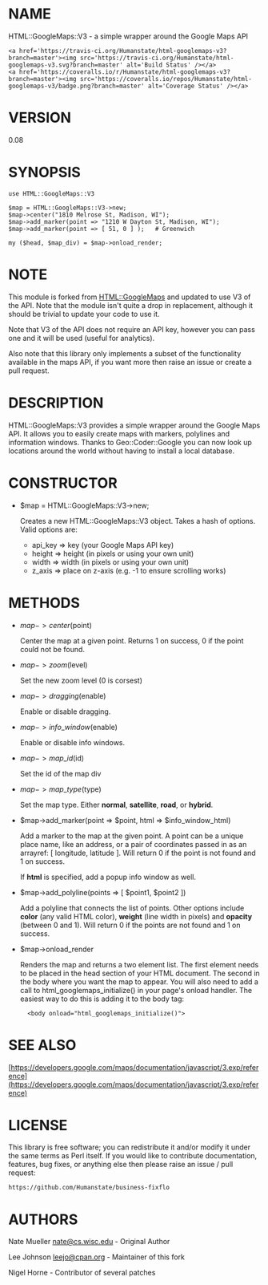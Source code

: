 # NAME

HTML::GoogleMaps::V3 - a simple wrapper around the Google Maps API

<div>

    <a href='https://travis-ci.org/Humanstate/html-googlemaps-v3?branch=master'><img src='https://travis-ci.org/Humanstate/html-googlemaps-v3.svg?branch=master' alt='Build Status' /></a>
    <a href='https://coveralls.io/r/Humanstate/html-googlemaps-v3?branch=master'><img src='https://coveralls.io/repos/Humanstate/html-googlemaps-v3/badge.png?branch=master' alt='Coverage Status' /></a>
</div>

# VERSION

0.08

# SYNOPSIS

    use HTML::GoogleMaps::V3

    $map = HTML::GoogleMaps::V3->new;
    $map->center("1810 Melrose St, Madison, WI");
    $map->add_marker(point => "1210 W Dayton St, Madison, WI");
    $map->add_marker(point => [ 51, 0 ] );   # Greenwich

    my ($head, $map_div) = $map->onload_render;

# NOTE

This module is forked from [HTML::GoogleMaps](https://metacpan.org/pod/HTML::GoogleMaps) and updated to use V3 of
the API. Note that the module isn't quite a drop in replacement, although
it should be trivial to update your code to use it.

Note that V3 of the API does not require an API key, however you can pass
one and it will be used (useful for analytics).

Also note that this library only implements a subset of the functionality
available in the maps API, if you want more then raise an issue or create
a pull request.

# DESCRIPTION

HTML::GoogleMaps::V3 provides a simple wrapper around the Google Maps
API. It allows you to easily create maps with markers, polylines and
information windows. Thanks to Geo::Coder::Google you can now look
up locations around the world without having to install a local database.

# CONSTRUCTOR

- $map = HTML::GoogleMaps::V3->new;

    Creates a new HTML::GoogleMaps::V3 object. Takes a hash of options.
    Valid options are:

    - api\_key => key (your Google Maps API key)
    - height => height (in pixels or using your own unit)
    - width => width (in pixels or using your own unit)
    - z\_axis => place on z-axis (e.g. -1 to ensure scrolling works)

# METHODS

- $map->center($point)

    Center the map at a given point. Returns 1 on success, 0 if
    the point could not be found.

- $map->zoom($level)

    Set the new zoom level (0 is corsest)

- $map->dragging($enable)

    Enable or disable dragging.

- $map->info\_window($enable)

    Enable or disable info windows.

- $map->map\_id($id)

    Set the id of the map div

- $map->map\_type($type)

    Set the map type. Either **normal**, **satellite**, **road**, or **hybrid**.

- $map->add\_marker(point => $point, html => $info\_window\_html)

    Add a marker to the map at the given point. A point can be a unique
    place name, like an address, or a pair of coordinates passed in as
    an arrayref: \[ longitude, latitude \]. Will return 0 if the point
    is not found and 1 on success.

    If **html** is specified, add a popup info window as well.

- $map->add\_polyline(points => \[ $point1, $point2 \])

    Add a polyline that connects the list of points. Other options
    include **color** (any valid HTML color), **weight** (line width in
    pixels) and **opacity** (between 0 and 1). Will return 0 if the points
    are not found and 1 on success.

- $map->onload\_render

    Renders the map and returns a two element list. The first element
    needs to be placed in the head section of your HTML document. The
    second in the body where you want the map to appear. You will also 
    need to add a call to html\_googlemaps\_initialize() in your page's 
    onload handler. The easiest way to do this is adding it to the body
    tag:

        <body onload="html_googlemaps_initialize()">

# SEE ALSO

[https://developers.google.com/maps/documentation/javascript/3.exp/reference](https://developers.google.com/maps/documentation/javascript/3.exp/reference)

# LICENSE

This library is free software; you can redistribute it and/or modify it under
the same terms as Perl itself. If you would like to contribute documentation,
features, bug fixes, or anything else then please raise an issue / pull request:

    https://github.com/Humanstate/business-fixflo

# AUTHORS

Nate Mueller <nate@cs.wisc.edu> - Original Author

Lee Johnson <leejo@cpan.org> - Maintainer of this fork

Nigel Horne - Contributor of several patches
